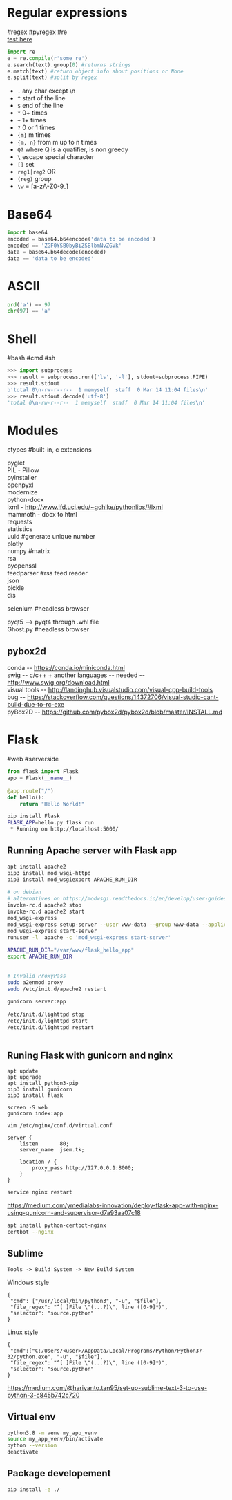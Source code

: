# Regular expressions  
 #regex #pyregex #re  
[test here](https://regex101.com/)  
```python  
import re  
e = re.compile(r'some re')  
e.search(text).group(0) #returns strings  
e.match(text) #return object info about positions or None  
e.split(text) #split by regex  
```  
- `.` any char except \n  
- `^` start of the line  
- `$` end of the line  
- `*` 0+ times  
- `+` 1+ times  
- `?` 0 or 1 times  
- `{m}` m times  
- `{m, n}` from m up to n times  
- `Q?` where Q is a quatifier, is non greedy  
- `\` escape special character  
- `[]` set  
- `reg1|reg2` OR  
- `(reg)` group  
- `\w` = [a-zA-Z0-9_]  
  
# Base64  
```python  
import base64  
encoded = base64.b64encode('data to be encoded')  
encoded == 'ZGF0YSB0byBiZSBlbmNvZGVk'  
data = base64.b64decode(encoded)  
data == 'data to be encoded'  
```  
  
# ASCII  
```python  
ord('a') == 97  
chr(97) == 'a'  
```  
  
# Shell  
 #bash #cmd #sh  
```python  
>>> import subprocess  
>>> result = subprocess.run(['ls', '-l'], stdout=subprocess.PIPE)  
>>> result.stdout  
b'total 0\n-rw-r--r--  1 memyself  staff  0 Mar 14 11:04 files\n'  
>>> result.stdout.decode('utf-8')  
'total 0\n-rw-r--r--  1 memyself  staff  0 Mar 14 11:04 files\n'  
```  
  
# Modules  
ctypes #built-in, c extensions  
  
pyglet  
PIL - Pillow  
pyinstaller  
openpyxl  
modernize  
python-docx  
lxml - http://www.lfd.uci.edu/~gohlke/pythonlibs/#lxml  
mammoth - docx to html  
requests  
statistics  
uuid #generate unique number  
plotly  
numpy #matrix  
rsa  
pyopenssl  
feedparser #rss feed reader  
json  
pickle  
dis  
  
selenium #headless browser  
  
pyqt5 --> pyqt4 through .whl file  
Ghost.py #headless browser  
  
pybox2d  
-------  
conda -- https://conda.io/miniconda.html  
swig -- c/c++ + another languages -- needed -- http://www.swig.org/download.html  
visual tools -- http://landinghub.visualstudio.com/visual-cpp-build-tools  
bug -- https://stackoverflow.com/questions/14372706/visual-studio-cant-build-due-to-rc-exe  
pyBox2D -- https://github.com/pybox2d/pybox2d/blob/master/INSTALL.md  
  
# Flask  
 #web #serverside  
```python  
from flask import Flask  
app = Flask(__name__)  
  
@app.route("/")  
def hello():  
    return "Hello World!"  
```  
```sh  
pip install Flask  
FLASK_APP=hello.py flask run  
 * Running on http://localhost:5000/  
```  
  
## Running Apache server with Flask app  
  
```sh  
apt install apache2  
pip3 install mod_wsgi-httpd  
pip3 install mod_wsgiexport APACHE_RUN_DIR  
  
# on debian  
# alternatives on https://modwsgi.readthedocs.io/en/develop/user-guides/quick-installation-guide.html#restart-apache-web-server  
invoke-rc.d apache2 stop  
invoke-rc.d apache2 start  
mod_wsgi-express  
mod_wsgi-express setup-server --user www-data --group www-data --application-type module  --entry-point /var/www/flask_hello_app/hello.py --port 80  
mod_wsgi-express start-server  
runuser -l  apache -c 'mod_wsgi-express start-server'  
  
APACHE_RUN_DIR="/var/www/flask_hello_app"  
export APACHE_RUN_DIR  
  
  
# Invalid ProxyPass  
sudo a2enmod proxy  
sudo /etc/init.d/apache2 restart  
  
gunicorn server:app  
  
/etc/init.d/lighttpd stop  
/etc/init.d/lighttpd start  
/etc/init.d/lighttpd restart
  
```

## Runing Flask with gunicorn and nginx
```
apt update
apt upgrade
apt install python3-pip
pip3 install gunicorn
pip3 install flask

screen -S web
gunicorn index:app

vim /etc/nginx/conf.d/virtual.conf
```
```
server {
    listen       80;
    server_name  jsem.tk;

    location / {
        proxy_pass http://127.0.0.1:8000;
    }
}
```
```sh
service nginx restart
```
https://medium.com/ymedialabs-innovation/deploy-flask-app-with-nginx-using-gunicorn-and-supervisor-d7a93aa07c18

```sh
apt install python-certbot-nginx
certbot --nginx
```

## Sublime
```
Tools -> Build System -> New Build System
```
Windows style
```
{
 "cmd": ["/usr/local/bin/python3", "-u", "$file"],
 "file_regex": "^[ ]File \"(...?)\", line ([0-9]*)",
 "selector": "source.python"
}
```
Linux style
```
{
 "cmd":["C:/Users/<user>/AppData/Local/Programs/Python/Python37-32/python.exe", "-u", "$file"],
 "file_regex": "^[ ]File \"(...?)\", line ([0-9]*)",
 "selector": "source.python"
}
```
https://medium.com/@hariyanto.tan95/set-up-sublime-text-3-to-use-python-3-c845b742c720


## Virtual env

```sh
python3.8 -m venv my_app_venv
source my_app_venv/bin/activate
python --version
deactivate
```

## Package developement

```sh
pip install -e ./
```
